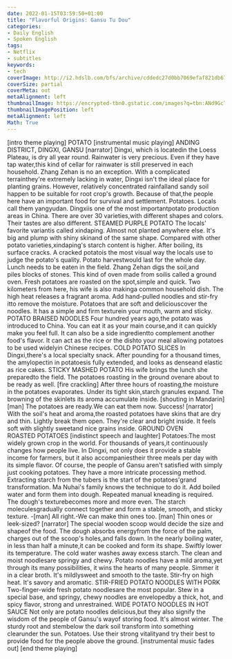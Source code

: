 ```yaml
---
date: 2022-01-15T03:59:50+01:00
title: "Flavorful Origins: Gansu Tu Dou"
categories:
- Daily English
- Spoken English
tags:
- Netflix
- subtitles
keywords:
- tech
coverImage: http://i2.hdslb.com/bfs/archive/cddedc27d0bb7069efaf821db67d1d1e2d10040f.jpg
coverSize: partial
coverMeta: out
metaAlignment: left
thumbnailImage: https://encrypted-tbn0.gstatic.com/images?q=tbn:ANd9GcTRZVLueLiQFOtjEqguck4GP9QsdUuxVhpEvgIHjFXVYa1MINCN
thumbnailImagePosition: left
metaAlignment: left
Math: True
---
```

<!--more-->
[intro theme playing]
POTATO
[instrumental music playing]
ANDING DISTRICT, DINGXI, GANSU
[narrator] Dingxi, which is locatedin the Loess Plateau,
is dry all year round.
Rainwater is very precious.
Even if they have tap water,this kind of cellar for rainwater
is still preserved in each household.
Zhang Zehan is no an exception.
With a complicated terrainthey're extremely lacking in water,
Dingxi isn't the ideal place for planting grains.
However, relatively concentrated rainfalland sandy soil
happen to be suitable for root crop's growth.
Because of that,the people here have an important food
for survival and settlement.
Potatoes.
Locals call them yangyudan.
Dingxiis one of the most importantpotato production areas in China.
There are over 30 varieties,with different shapes and colors.
Their tastes are also different.
STEAMED PURPLE POTATO
The locals' favorite variantis called xindaping.
Almost not planted anywhere else.
It's big and plump with shiny skinand of the same shape.
Compared with other potato varieties,xindaping's starch content is higher.
After boiling, its surface cracks.
A cracked potatois the most visual way the locals use
to judge the potato's quality.
Potato harvestwould last for the whole day.
Lunch needs to be eaten in the field.
Zhang Zehan digs the soil,and piles blocks of stones.
This kind of oven made from soilis called a ground oven.
Fresh potatoes are roasted on the spot,simple and quick.
Two kilometers from here,
his wife is also makinga common household dish.
The high heat releases a fragrant aroma.
Add hand-pulled noodles and stir-fry itto remove the moisture.
Potatoes that are soft and deliciouscover the noodles.
It has a simple and firm texturein your mouth, warm and sticky.
POTATO BRAISED NOODLES
Four hundred years ago,the potato was introduced to China.
You can eat it as your main course,and it can quickly make you feel full.
It can also be a side ingredientto complement another food's flavor.
It can act as the rice or the dishto your meal
allowing potatoes to be used widelyin Chinese recipes.
COLD POTATO SLICES
In Dingxi,there's a local specialty snack.
After pounding for a thousand times,
the amylopectin in potatoesis fully extended,
and looks as denseand elastic as rice cakes.
STICKY MASHED POTATO
His wife brings the lunch she preparedto the field.
The potatoes roasting in the ground ovenare about to be ready as well.
[fire crackling]
After three hours of roasting,the moisture in the potatoes evaporates.
Under its tight skin,starch granules expand.
The browning of the skinlets its aroma accumulate inside.
[shouting in Mandarin]
[man] The potatoes are ready.We can eat them now.
Success!
[narrator] With the soil's heat and aroma,the roasted potatoes have skins
that are dry and thin.
Lightly break them open.
They're clear and bright inside.
It feels soft with slightly sweetand nice grains inside.
GROUND OVEN ROASTED POTATOES
[indistinct speech and laughter]
Potatoes:The most widely grown crop in the world.
For thousands of years,it continuously changes how people live.
In Dingxi, not only does it provide a stable income for farmers,
but it also accompaniestheir three meals per day
with its simple flavor.
Of course, the people of Gansu aren't satisfied
with simply just cooking potatoes.
They have a more intricate processing method.
Extracting starch from the tubers
is the start of the potatoes'grand transformation.
Ma Nuhai's family knows the technique to do it.
Add boiled water and form them into dough.
Repeated manual kneading is required.
The dough's texturebecomes more and more even.
The starch moleculesgradually connect together
and form a stable, smooth, and sticky texture.
-[man] All right.-We can make thin ones too.
[man] Thin ones or leek-sized?
[narrator] The special wooden scoop
would decide the size and shapeof the food.
The dough absorbs energyfrom the force of the palm,
charges out of the scoop's holes,and falls down.
In the nearly boiling water,
in less than half a minute,it can be cooked and form its shape.
Swiftly lower its temperature.
The cold water washes away excess starch.
The clean and moist noodlesare springy and chewy.
Potato noodles have a mild aroma,yet through its many possibilities,
it wins the hearts of many people.
Simmer it in a clear broth.
It's mildlysweet and smooth to the taste.
Stir-fry on high heat.
It's savory and aromatic.
STIR-FRIED POTATO NOODLES WITH PORK
Two-finger-wide fresh potato noodlesare the most popular.
Stew in a special base,
and springy, chewy noodles are envelopedby a thick, hot, and spicy flavor,
strong and unrestrained.
WIDE POTATO NOODLES IN HOT SAUCE
Not only are potato noodles delicious,but they also signify the wisdom
of the people of Gansu's wayof storing food.
It's almost winter.
The sturdy root and stembelow the dark soil
transform into something clearunder the sun.
Potatoes.
Use their strong vitalityand try their best to provide food
for the people above the ground.
[instrumental music fades out]
[end theme playing]
